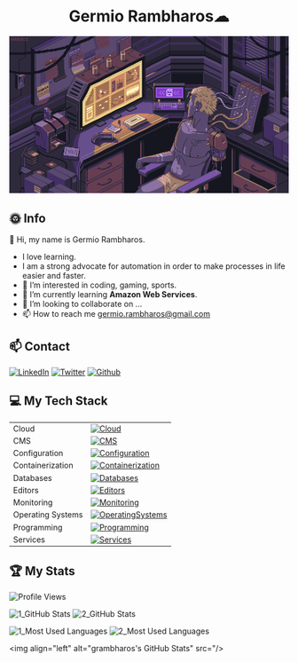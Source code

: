
<h1 align="center">Germio Rambharos☁</h1>

[![Hello World, I'm Germio!](assets/header.gif)](https://github.com/grambharos)

## 🌞 Info

👋 Hi, my name is Germio Rambharos.

- I love learning.
- I am a strong advocate for automation in order to make processes in life easier and faster.
- 👀 I’m interested in coding, gaming, sports.
- 🌱 I’m currently learning **Amazon Web Services**.
- 💞️ I’m looking to collaborate on ...
- 📫 How to reach me <germio.rambharos@gmail.com>

## 📫 Contact

[![LinkedIn](https://skillicons.dev/icons?i=linkedin)](https://bit.ly/grambharos-linkedin)
[![Twitter](https://skillicons.dev/icons?i=twitter)](https://twitter.com/grambharos)
[![Github](https://skillicons.dev/icons?i=github)](https://github.com/grambharos)

## 💻 My Tech Stack

|                   |                                                                                                             |
| ----------------- | ----------------------------------------------------------------------------------------------------------- |
| Cloud             | [![Cloud](https://skillicons.dev/icons?i=openstack,aws,gcp)](bit.ly/grambharos-skills)                      |
| CMS               | [![CMS](https://skillicons.dev/icons?i=wordpress)](bit.ly/grambharos-skills)                                |
| Configuration     | [![Configuration](https://skillicons.dev/icons?i=ansible)](bit.ly/grambharos-skills)                        |
| Containerization  | [![Containerization](https://skillicons.dev/icons?i=docker,kubernetes)](bit.ly/grambharos-skills)           |
| Databases         | [![Databases](https://skillicons.dev/icons?i=mysql,postgres)](bit.ly/grambharos-skills)                     |
| Editors           | [![Editors](https://skillicons.dev/icons?i=vim,vscode)](bit.ly/grambharos-skills)                           |
| Monitoring        | [![Monitoring](https://skillicons.dev/icons?i=grafana,prometheus)](bit.ly/grambharos-skills)                |
| Operating Systems | [![OperatingSystems](https://skillicons.dev/icons?i=linux)](bit.ly/grambharos-skills)                       |
| Programming       | [![Programming](https://skillicons.dev/icons?i=bash,py,go,java,php,js,html,perl)](bit.ly/grambharos-skills) |
| Services          | [![Services](https://skillicons.dev/icons?i=nginx)](bit.ly/grambharos-skills)                               |

## 🏆 My Stats
![Profile Views](https://komarev.com/ghpvc/?username=grambharos&color=brightgreen)

![1_GitHub Stats](https://github-readme-stats-git-master-grambharos-projects.vercel.app/api?username=grambharos&show_icons=true&count_private=true&theme=dark)
![2_GitHub Stats](https://github-readme-stats-git-master-grambharos-projects.vercel.app/api?username=grambharos)

![1_Most Used Languages](https://github-readme-stats-git-master-grambharos-projects.vercel.app/api/top-langs/?username=grambharos&layout=compact&theme=dark)
![2_Most Used Languages](https://github-readme-stats-git-master-grambharos-projects.vercel.app/api?username=grambharos&show_icons=true&hide_border=false)



 <img align="left" alt="grambharos's GitHub Stats" src="/>